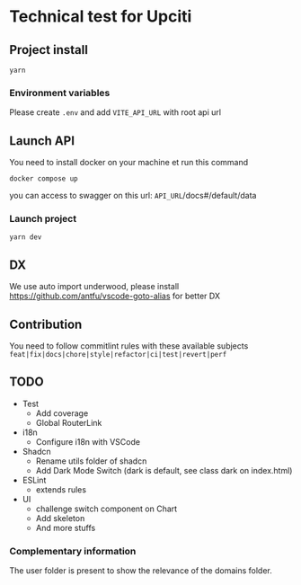 # Technical test for Upciti

## Project install

```
yarn
```

### Environment variables

Please create `.env` and add `VITE_API_URL` with root api url

## Launch API

You need to install docker on your machine et run this command

```
docker compose up
```

you can access to swagger on this url: `API_URL`/docs#/default/data

### Launch project

```
yarn dev
```

## DX

We use auto import underwood, please install https://github.com/antfu/vscode-goto-alias for better DX

## Contribution

You need to follow commitlint rules with these available subjects `feat|fix|docs|chore|style|refactor|ci|test|revert|perf`

## TODO

- Test
  - Add coverage
  - Global RouterLink
- i18n
  - Configure i18n with VSCode
- Shadcn
  - Rename utils folder of shadcn
  - Add Dark Mode Switch (dark is default, see class dark on index.html)
- ESLint
  - extends rules
- UI
  - challenge switch component on Chart
  - Add skeleton
  - And more stuffs

### Complementary information

The user folder is present to show the relevance of the domains folder.
